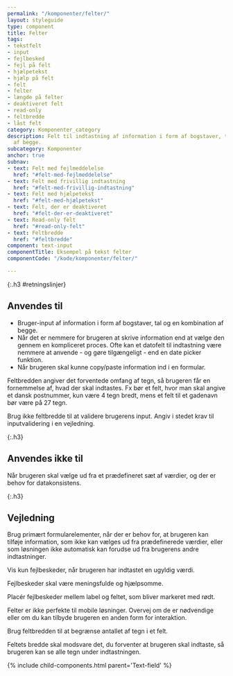 ```yaml
---
permalink: "/komponenter/felter/"
layout: styleguide
type: component
title: Felter
tags:
- tekstfelt
- input
- fejlbesked
- fejl på felt
- hjælpetekst
- hjælp på felt
- felt
- felter
- længde på felter
- deaktiveret felt
- read-only
- feltbredde
- låst felt
category: Komponenter_category
description: Felt til indtastning af information i form af bogstaver, tal og en kombination
  af begge.
subcategory: Komponenter
anchor: true
subnav:
- text: Felt med fejlmeddelelse
  href: "#felt-med-fejlmeddelelse"
- text: Felt med frivillig indtastning
  href: "#felt-med-frivillig-indtastning"
- text: Felt med hjælpetekst
  href: "#felt-med-hjælpetekst"
- text: Felt, der er deaktiveret
  href: "#felt-der-er-deaktiveret"
- text: Read-only felt
  href: "#read-only-felt"
- text: Feltbredde
  href: "#feltbredde"
component: text-input
componentTitle: Eksempel på tekst felter
componentCode: "/kode/komponenter/felter/"

---
```

{:.h3 #retningslinjer}
## Anvendes til

- Bruger-input af information i form af bogstaver, tal og en kombination af begge.
- Når det er nemmere for brugeren at skrive information end at vælge den gennem en kompliceret proces. Ofte kan et datofelt til indtastning være nemmere at anvende - og gøre tilgængeligt - end en date picker funktion.
- Når brugeren skal kunne copy/paste information ind i en formular.

Feltbredden angiver det forventede omfang af tegn, så brugeren får en fornemmelse af, hvad der skal indtastes. Fx bør et felt, hvor man skal angive et dansk postnummer, kun være 4 tegn bredt, mens et felt til et gadenavn bør være på 27 tegn.

Brug ikke feltbredde til at validere brugerens input. Angiv i stedet krav til inputvalidering i en vejledning.

{:.h3}
## Anvendes ikke til

Når brugeren skal vælge ud fra et prædefineret sæt af værdier, og der er behov for datakonsistens.

{:.h3}
## Vejledning

Brug primært formularelementer, når der er behov for, at brugeren kan tilføje information, som ikke kan vælges ud fra prædefinerede værdier, eller som løsningen ikke automatisk kan forudse ud fra brugerens andre indtastninger.

Vis kun fejlbeskeder, når brugeren har indtastet en ugyldig værdi.

Fejlbeskeder skal være meningsfulde og hjælpsomme. 

Placér fejlbeskeder mellem label og feltet, som bliver markeret med rødt.

Felter er ikke perfekte til mobile løsninger. Overvej om de er nødvendige eller om du kan tilbyde brugeren en anden form for interaktion.

Brug feltbredden til at begrænse antallet af tegn i et felt.

Feltets bredde skal modsvare det, du forventer at brugeren  skal indtaste, så brugeren kan se alle tegn under indtastningen.

{% include child-components.html parent='Text-field' %}
